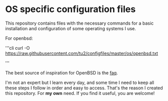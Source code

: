 # OS specific configuration files

This repository contains files with the necessary commands for a basic installation and configuration of some operating systems I use. 

For openbsd:

'''cli
curl -O https://raw.githubusercontent.com/tu2/configfiles/master/os/openbsd.txt

'''

The best source of inspiration for OpenBSD is the [faq](http://www.openbsd.org/faq/index.html).

I'm not an expert but I learn every day, and some time I need to keep all these steps I follow in order and easy to access. That's the reason I created this repository. For **my own** need. If you find it useful, you are welcome!
